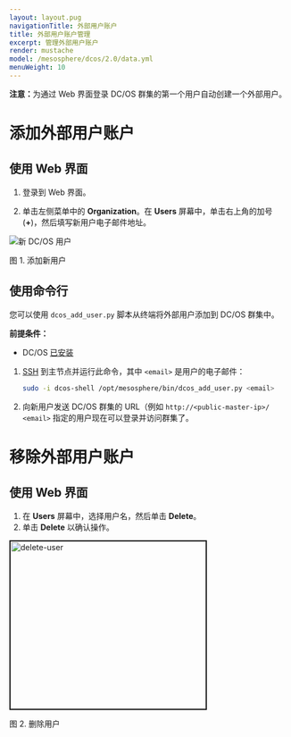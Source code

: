 ```yaml
---
layout: layout.pug
navigationTitle: 外部用户账户
title: 外部用户账户管理
excerpt: 管理外部用户账户
render: mustache
model: /mesosphere/dcos/2.0/data.yml
menuWeight: 10
---
```

<!-- The source repository for this topic is https://github.com/dcos/dcos-docs-site -->

<p class="message--note"><strong>注意：</strong>为通过 Web 界面登录 DC/OS 群集的第一个用户自动创建一个外部用户。</p>

# 添加外部用户账户

## 使用 Web 界面

1. 登录到 Web 界面。

2. 单击左侧菜单中的 **Organization**。在 **Users** 屏幕中，单击右上角的加号 (**+**)，然后填写新用户电子邮件地址。

![新 DC/OS 用户](/mesosphere/dcos/cn/2.0/img/1-11-add-user-to-cluster.png)

图 1. 添加新用户

## 使用命令行

您可以使用 `dcos_add_user.py` 脚本从终端将外部用户添加到 DC/OS 群集中。

**前提条件：**

- DC/OS [已安装](/mesosphere/dcos/cn/2.0/installing/)

1. [SSH](/mesosphere/dcos/cn/2.0/administering-clusters/sshcluster/) 到主节点并运行此命令，其中 `<email>` 是用户的电子邮件：

    ```bash
    sudo -i dcos-shell /opt/mesosphere/bin/dcos_add_user.py <email>
    ```

2. 向新用户发送 DC/OS 群集的 URL（例如 `http://<public-master-ip>/` `<email>` 指定的用户现在可以登录并访问群集了。

# 移除外部用户账户

## 使用 Web 界面

1. 在 **Users** 屏幕中，选择用户名，然后单击 **Delete**。
2. 单击 **Delete** 以确认操作。

<img src="/mesosphere/dcos/2.0/img/1-11-delete-user.png" alt="delete-user" width="350" height="300" border="2">

 图 2. 删除用户
